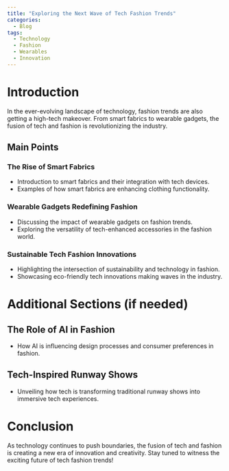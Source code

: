 ```yaml
---
title: "Exploring the Next Wave of Tech Fashion Trends"
categories:
  - Blog
tags:
  - Technology
  - Fashion
  - Wearables
  - Innovation
---
```


# Introduction
In the ever-evolving landscape of technology, fashion trends are also getting a high-tech makeover. From smart fabrics to wearable gadgets, the fusion of tech and fashion is revolutionizing the industry.

## Main Points
### The Rise of Smart Fabrics
- Introduction to smart fabrics and their integration with tech devices.
- Examples of how smart fabrics are enhancing clothing functionality.

### Wearable Gadgets Redefining Fashion
- Discussing the impact of wearable gadgets on fashion trends.
- Exploring the versatility of tech-enhanced accessories in the fashion world.

### Sustainable Tech Fashion Innovations
- Highlighting the intersection of sustainability and technology in fashion.
- Showcasing eco-friendly tech innovations making waves in the industry.

# Additional Sections (if needed)
## The Role of AI in Fashion
- How AI is influencing design processes and consumer preferences in fashion.

## Tech-Inspired Runway Shows
- Unveiling how tech is transforming traditional runway shows into immersive tech experiences.

# Conclusion
As technology continues to push boundaries, the fusion of tech and fashion is creating a new era of innovation and creativity. Stay tuned to witness the exciting future of tech fashion trends!
